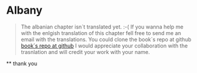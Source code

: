 # Albany

> The albanian chapter isn´t translated yet.  :-(
> If you wanna help me with the enlgish translation of this chapter fell free to send me an email with the translations.
> You could clone the book´s repo at github [book´s repo at github](https://github.com/primerproyecto/euroasiatika-el-libro)
> I would appreciate your collaboration with the trasnlation and will credit your work with your name.

** thank you